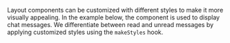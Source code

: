 Layout components can be customized with different styles to make it more visually appealing. In the example below, the component is used to display chat messages. We differentiate between read and unread messages by applying customized styles using the `makeStyles` hook.
